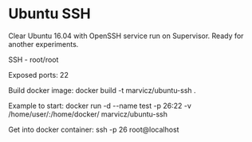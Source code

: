 # Ubuntu SSH

Clear Ubuntu 16.04 with OpenSSH service run on Supervisor. Ready for another experiments.

SSH    - root/root

Exposed ports: 22

Build docker image: docker build -t marvicz/ubuntu-ssh .

Example to start: docker run -d --name test -p 26:22 -v /home/user/:/home/docker/ marvicz/ubuntu-ssh

Get into docker container: ssh -p 26 root@localhost
